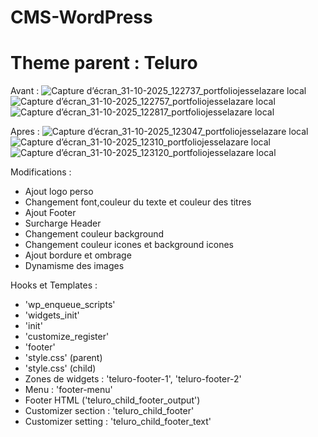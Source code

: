 ﻿# CMS-WordPress
# Theme parent : Teluro 
Avant :
![Capture d’écran_31-10-2025_122737_portfoliojesselazare local](https://github.com/user-attachments/assets/da128fd2-621e-4668-a138-f469cb06ebc2)
![Capture d’écran_31-10-2025_122757_portfoliojesselazare local](https://github.com/user-attachments/assets/1cbb45e6-d7a7-48eb-ae25-fc4d4614a67d)
![Capture d’écran_31-10-2025_122817_portfoliojesselazare local](https://github.com/user-attachments/assets/1c2abc50-117a-485d-b87a-c984820c6dc5)

Apres : 
![Capture d’écran_31-10-2025_123047_portfoliojesselazare local](https://github.com/user-attachments/assets/12dca28d-ce8f-4ffb-ae20-24f0f4618820)
![Capture d’écran_31-10-2025_12310_portfoliojesselazare local](https://github.com/user-attachments/assets/5ac716dc-9bfd-4577-a549-9852105f3ac2)
![Capture d’écran_31-10-2025_123120_portfoliojesselazare local](https://github.com/user-attachments/assets/4d6b99bc-064c-4f1d-ad84-16aeea530b81)

Modifications :
- Ajout logo perso
- Changement font,couleur du texte et couleur des titres
- Ajout Footer 
- Surcharge Header 
- Changement couleur background
- Changement couleur icones et background icones 
- Ajout bordure et ombrage
- Dynamisme des images 

Hooks et Templates :
* 'wp_enqueue_scripts'
* 'widgets_init'
* 'init'
* 'customize_register'
* 'footer'
* 'style.css' (parent)
* 'style.css' (child)
* Zones de widgets : 'teluro-footer-1', 'teluro-footer-2'
* Menu : 'footer-menu'
* Footer HTML ('teluro_child_footer_output')
* Customizer section : 'teluro_child_footer'
* Customizer setting : 'teluro_child_footer_text'



